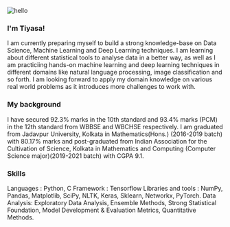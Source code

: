  ![hello](https://user-images.githubusercontent.com/74978788/130126908-378e054b-d344-40a1-9c40-bc1044d8f985.gif)
### I'm Tiyasa!
I am currently preparing myself to build a strong knowledge-base on Data Science, Machine Learning and Deep Learning techniques. I am learning about different statistical tools to analyse data in a better way, as well as I am practiciing hands-on machine learning and deep learning techniques in different domains like natural language processing, image classification and so forth. I am looking forward to apply my domain knowledge on various real world problems as it introduces more challenges to work with.
### My background 
I have secured 92.3% marks in the 10th standard and 93.4% marks (PCM) in the 12th standard from WBBSE and WBCHSE respectively. I am graduated from Jadavpur University, Kolkata in Mathematics(Hons.) (2016-2019 batch) with 80.17% marks and post-graduated from Indian Association for the Cultivation of Science, Kolkata in Mathematics and Computing (Computer Science major)(2019-2021 batch) with CGPA 9.1. 
### Skills
Languages : Python, C  Framework : Tensorflow  Libraries and tools : NumPy, Pandas, Matplotlib, SciPy, NLTK, Keras, Sklearn, Networkx, PyTorch.  Data Analysis: Exploratory Data Analysis, Ensemble Methods, Strong Statistical Foundation, Model Development & Evaluation Metrics, Quantitative Methods.
<!--
**tiyasa94/tiyasa94** is a ✨ _special_ ✨ repository because its `README.md` (this file) appears on your GitHub profile.

Here are some ideas to get you started:

- 🔭 I’m currently working on...
- 🌱 I’m currently learning ...
- 👯 I’m looking to collaborate on ...
- 🤔 I’m looking for help with ...
- 💬 Ask me about ...
- 📫 How to reach me: ...
- 😄 Pronouns: ...
- ⚡ Fun fact: ...
-->

